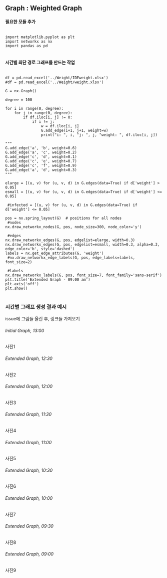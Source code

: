 ## Graph : Weighted Graph

#### 필요한 모듈 추가
<pre>
<code>
import matplotlib.pyplot as plt
import networkx as nx
import pandas as pd
</code>
</pre>

#### 시간별 최단 경로 그래프를 만드는 작업
<pre>
<code>
df = pd.read_excel('../Weight/IDEweight.xlsx')
#df = pd.read_excel('../Weight/weight.xlsx')

G = nx.Graph()

degree = 100

for i in range(0, degree):
    for j in range(0, degree):
        if df.iloc[i, j] != 0:
            if i != j:
                w = df.iloc[i, j]
                G.add_edge(i+1, j+1, weight=w)
                print("i: ", i, "j: ", j, "weight: ", df.iloc[i, j])

"""
G.add_edge('a', 'b', weight=0.6)
G.add_edge('a', 'c', weight=0.2)
G.add_edge('c', 'd', weight=0.1)
G.add_edge('c', 'e', weight=0.7)
G.add_edge('c', 'f', weight=0.9)
G.add_edge('a', 'd', weight=0.3)
"""

elarge = [(u, v) for (u, v, d) in G.edges(data=True) if d['weight'] > 0.05]
esmall = [(u, v) for (u, v, d) in G.edges(data=True) if d['weight'] <= 0.05]

 #infected = [(u, v) for (u, v, d) in G.edges(data=True) if d['weight'] <= 0.05]

pos = nx.spring_layout(G)  # positions for all nodes
 #nodes
nx.draw_networkx_nodes(G, pos, node_size=300, node_color='y')

 #edges
nx.draw_networkx_edges(G, pos, edgelist=elarge, width=0.3)
nx.draw_networkx_edges(G, pos, edgelist=esmall, width=0.3, alpha=0.3, edge_color='b', style='dashed')
labels = nx.get_edge_attributes(G, 'weight')
 #nx.draw_networkx_edge_labels(G, pos, edge_labels=labels, font_size=2)

 #labels
nx.draw_networkx_labels(G, pos, font_size=7, font_family='sans-serif')
plt.title('Extended Graph - 09:00 am')
plt.axis('off')
plt.show()
</code>
</pre>

### 시간별 그래프 생성 결과 예시
issue에 그림들 올린 후, 링크들 가져오기
###### Initial Graph, 13:00
사진1
###### Extended Graph, 12:30
사진2
###### Extended Graph, 12:00
사진3
###### Extended Graph, 11:30
사진4
###### Extended Graph, 11:00
사진5
###### Extended Graph, 10:30
사진6
###### Extended Graph, 10:00
사진7
###### Extended Graph, 09:30
사진8
###### Extended Graph, 09:00
사진9
